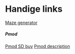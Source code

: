 # Handige links

[Maze generator](https://keesiemeijer.github.io/maze-generator/#generate)
##### Pmod
[Pmod SD buy](https://digilent.com/reference/pmod/pmodsd/start?redirect=1)
[Pmod description](https://forum.digilentinc.com/topic/17451-basys-3-usb-storage-compatibility/)
